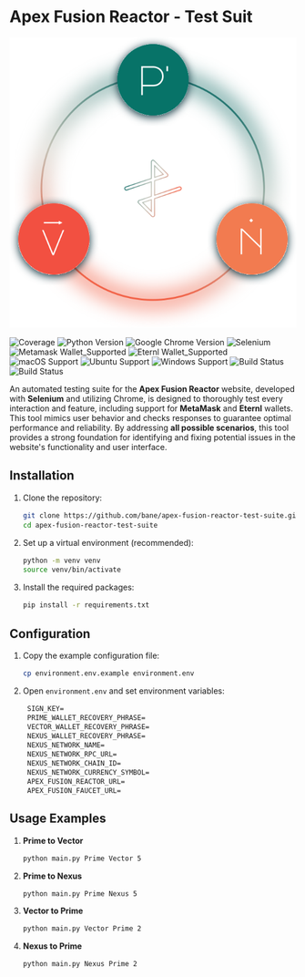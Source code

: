 # Apex Fusion Reactor - Test Suit

![Apex Fusion Reactor](images/reactor.svg)

![Coverage](https://img.shields.io/badge/Coverage-100%25-4ccf50?logo=github&logoColor=white)
![Python Version](https://img.shields.io/badge/Python-3.9.x-4285f4?logo=python&logoColor=white)
![Google Chrome Version](https://img.shields.io/badge/Google%20Chrome-%3E%3D%20129.0.0-4285f4?logo=GoogleChrome&logoColor=white)
![Selenium](https://img.shields.io/badge/Selenium-4.25.0-4285f4?logo=selenium&logoColor=white)
![Metamask Wallet_Supported](https://img.shields.io/badge/MetaMask%20Wallet-12.4.2-4285f4?logo=Ethereum&logoColor=white)
![Eternl Wallet_Supported](https://img.shields.io/badge/Eternl%20Wallet-1.12.16-4285f4?logo=Cardano&logoColor=white)
![macOS Support](https://img.shields.io/badge/macOS-tested-4ccf50?logo=macos&logoColor=white)
![Ubuntu Support](https://img.shields.io/badge/Ubuntu-not%20tested-ee0000?logo=ubuntu&logoColor=white)
![Windows Support](https://img.shields.io/badge/Windows-not%20tested-ee0000?logo=windows&logoColor=white)
![Build Status](https://github.com/bane/apex-fusion-reactor-test-suite/actions/workflows/reactor-test.yml/badge.svg)
![Build Status](https://github.com/bane/apex-fusion-reactor-test-suite/actions/workflows/bridging.yml/badge.svg)

An automated testing suite for the **Apex Fusion Reactor** website, 
developed with **Selenium** and utilizing Chrome, 
is designed to thoroughly test every interaction and feature, 
including support for **MetaMask** and **Eternl** wallets. 
This tool mimics user behavior and checks responses to guarantee optimal performance and reliability. 
By addressing **all possible scenarios**, this tool provides a strong foundation for identifying and fixing potential issues in the website's functionality and user interface.

## Installation

1. Clone the repository:

   ```bash
   git clone https://github.com/bane/apex-fusion-reactor-test-suite.git
   cd apex-fusion-reactor-test-suite
   ```

2. Set up a virtual environment (recommended):

   ```bash
   python -m venv venv
   source venv/bin/activate
   ```

3. Install the required packages:

   ```bash
   pip install -r requirements.txt
   ```

## Configuration

1. Copy the example configuration file:

   ```bash
   cp environment.env.example environment.env
   ```

2. Open `environment.env` and set environment variables:

   ```
    SIGN_KEY=
    PRIME_WALLET_RECOVERY_PHRASE=
    VECTOR_WALLET_RECOVERY_PHRASE=
    NEXUS_WALLET_RECOVERY_PHRASE=
    NEXUS_NETWORK_NAME=
    NEXUS_NETWORK_RPC_URL=
    NEXUS_NETWORK_CHAIN_ID=
    NEXUS_NETWORK_CURRENCY_SYMBOL=
    APEX_FUSION_REACTOR_URL=
    APEX_FUSION_FAUCET_URL=
   ```

## Usage Examples

1. **Prime to Vector**

   ```bash
   python main.py Prime Vector 5
   ```

2. **Prime to Nexus**

   ```bash
   python main.py Prime Nexus 5
   ```

3. **Vector to Prime**

   ```bash
   python main.py Vector Prime 2
   ```
  
4. **Nexus to Prime**

   ```bash
   python main.py Nexus Prime 2
   ```
